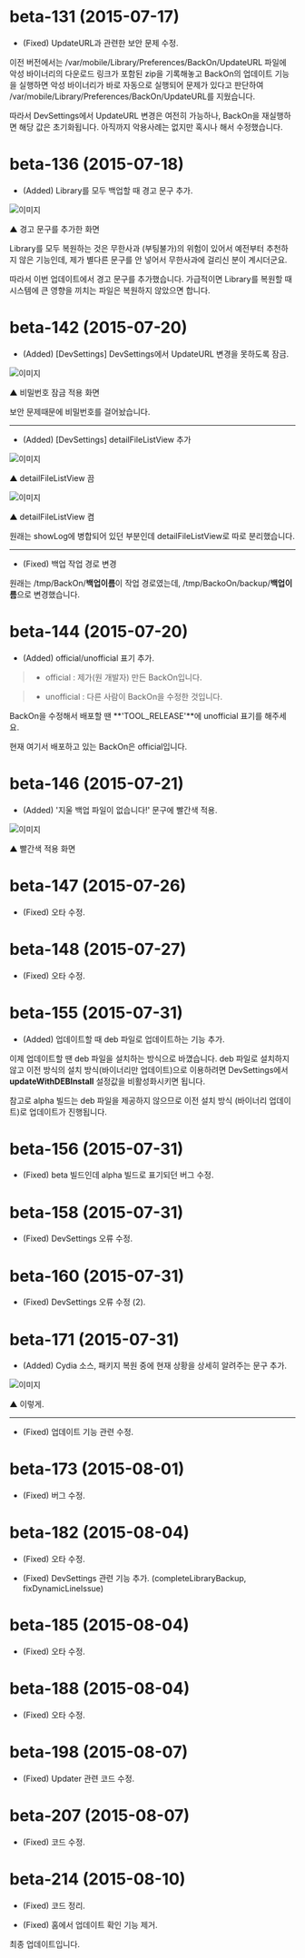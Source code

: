 # beta-131 (2015-07-17)

- (Fixed) UpdateURL과 관련한 보안 문제 수정.

이전 버전에서는 /var/mobile/Library/Preferences/BackOn/UpdateURL 파일에 악성 바이너리의 다운로드 링크가 포함된 zip을 기록해놓고 BackOn의 업데이트 기능을 실행하면 악성 바이너리가 바로 자동으로 실행되어 문제가 있다고 판단하여 /var/mobile/Library/Preferences/BackOn/UpdateURL를 지웠습니다.

따라서 DevSettings에서 UpdateURL 변경은 여전히 가능하나, BackOn을 재실행하면 해당 값은 초기화됩니다.
아직까지 악용사례는 없지만 혹시나 해서 수정했습니다.

# beta-136 (2015-07-18)

- (Added) Library를 모두 백업할 때 경고 문구 추가.

![이미지](https://farm1.staticflickr.com/553/19591699779_bc7cd92b3a_o.png)

▲ 경고 문구를 추가한 화면

Library를 모두 복원하는 것은 무한사과 (부팅불가)의 위험이 있어서 예전부터 추천하지 않은 기능인데, 제가 별다른 문구를 안 넣어서 무한사과에 걸리신 분이 계시더군요.

따라서 이번 업데이트에서 경고 문구를 추가했습니다. 가급적이면 Library를 복원할 때 시스템에 큰 영향을 끼치는 파일은 복원하지 않았으면 합니다.

# beta-142 (2015-07-20)

- (Added) [DevSettings] DevSettings에서 UpdateURL 변경을 못하도록 잠금.

![이미지](https://farm1.staticflickr.com/288/19825383876_2c03de6a18_o.png)

▲ 비밀번호 잠금 적용 화면

보안 문제때문에 비밀번호를 걸어놨습니다.

---

- (Added) [DevSettings] detailFileListView 추가

![이미지](https://farm4.staticflickr.com/3731/19663590028_591cc3d425_o.png)

▲ detailFileListView 끔

![이미지](https://farm1.staticflickr.com/400/19856592451_6dc83e1f52_o.png)

▲ detailFileListView 켬

원래는 showLog에 병합되어 있던 부분인데 detailFileListView로 따로 분리했습니다.

---

- (Fixed) 백업 작업 경로 변경

원래는 /tmp/BackOn/**백업이름**이 작업 경로였는데, /tmp/BackoOn/backup/**백업이름**으로 변경했습니다.

# beta-144 (2015-07-20)

- (Added) official/unofficial 표기 추가.

>- official : 제가(원 개발자) 만든 BackOn입니다.

>- unofficial : 다른 사람이 BackOn을 수정한 것입니다.

BackOn을 수정해서 배포할 땐 **'TOOL_RELEASE'**에 unofficial 표기를 해주세요.

현재 여기서 배포하고 있는 BackOn은 official입니다.

# beta-146 (2015-07-21)

- (Added) '지울 백업 파일이 없습니다!' 문구에 빨간색 적용.

![이미지](https://farm1.staticflickr.com/436/19878511862_7590614063_o.png)

▲ 빨간색 적용 화면

# beta-147 (2015-07-26)

- (Fixed) 오타 수정.

# beta-148 (2015-07-27)

- (Fixed) 오타 수정.

# beta-155 (2015-07-31)

- (Added) 업데이트할 때 deb 파일로 업데이트하는 기능 추가.

이제 업데이트할 땐 deb 파일을 설치하는 방식으로 바꼈습니다. deb 파일로 설치하지 않고 이전 방식의 설치 방식(바이너리만 업데이트)으로 이용하려면 DevSettings에서 **updateWithDEBInstall** 설정값을 비활성화시키면 됩니다.

참고로 alpha 빌드는 deb 파일을 제공하지 않으므로 이전 설치 방식 (바이너리 업데이트)로 업데이트가 진행됩니다.

# beta-156 (2015-07-31)

- (Fixed) beta 빌드인데 alpha 빌드로 표기되던 버그 수정.

# beta-158 (2015-07-31)

- (Fixed) DevSettings 오류 수정.

# beta-160 (2015-07-31)

- (Fixed) DevSettings 오류 수정 (2).

# beta-171 (2015-07-31)

- (Added) Cydia 소스, 패키지 복원 중에 현재 상황을 상세히 알려주는 문구 추가.

![이미지](https://farm1.staticflickr.com/366/20168329571_d170d133c6_o.png)

▲ 이렇게.

---

- (Fixed) 업데이트 기능 관련 수정.

# beta-173 (2015-08-01)

- (Fixed) 버그 수정.

# beta-182 (2015-08-04)

- (Fixed) 오타 수정.

- (Fixed) DevSettings 관련 기능 추가. (completeLibraryBackup, fixDynamicLineIssue)

# beta-185 (2015-08-04)

- (Fixed) 오타 수정.

# beta-188 (2015-08-04)

- (Fixed) 오타 수정.

# beta-198 (2015-08-07)

- (Fixed) Updater 관련 코드 수정.

# beta-207 (2015-08-07)

- (Fixed) 코드 수정.

# beta-214 (2015-08-10)

- (Fixed) 코드 정리.

- (Fixed) 홈에서 업데이트 확인 기능 제거.

최종 업데이트입니다.
